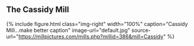 ## The Cassidy Mill
{% include figure.html
  class="img-right"
  width="100%"
  caption="Cassidy Mill...make better caption"
  image-url="default.jpg"
  source-url="https://millpictures.com/mills.php?millid=386&mill=Cassidy"
%}
